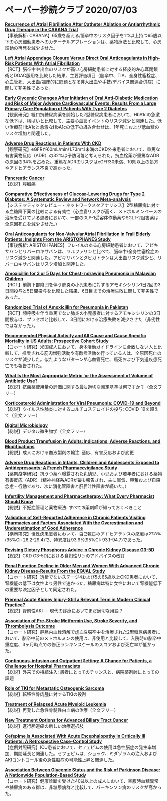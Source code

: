 # ペーパー抄読クラブ 2020/07/03

[**Recurrence of Atrial Fibrillation After Catheter Ablation or Antiarrhythmic Drug Therapy in the CABANA Trial**](https://pubmed.ncbi.nlm.nih.gov/32586583/)  
【事後解析: CABANA】65歳を超える/脳卒中のリスク因子を1つ以上持つ65歳以下の心房細動患者へのカテーテルアブレーションは、薬物療法と比較して、心房細動の再発を減少させた。

[**Left Atrial Appendage Closure Versus Direct Oral Anticoagulants in High-Risk Patients With Atrial Fibrillation**](https://pubmed.ncbi.nlm.nih.gov/32586585/)  
【RCT】脳卒中や出血のリスクが高い心房細動患者に対する経皮的左心耳閉鎖術とDOAC服用を比較した結果、主要評価項目（脳卒中、TIA、全身性塞栓症、心血管死、大出血/臨床的に問題となる非大出血や手技/デバイス関連合併症）に関して非劣性であった。

[**Early Glycemic Changes After Initiation of Oral Anti-Diabetic Medication and Risk of Major Adverse Cardiovascular Events: Results From a Large Primary Care Population of Patients With Type 2 Diabetes**](https://pubmed.ncbi.nlm.nih.gov/32614428/)  
【観察研究】経口抗糖尿病薬を開始した2型糖尿病患者において、HbA1cの急激な低下は、横ばいと比較して、主要心血管イベントのリスク減少と関連した。低い治療前HbA1cと急激なHbA1cの低下の組み合わせは、1年死亡および低血糖のリスク増加と関連した。

[**Adverse Drug Reactions in Patients With CKD**](https://pubmed.ncbi.nlm.nih.gov/32611662/)  
【観察研究】eGFRが60mL/min/1.73m^2未満のCKD外来患者において、重篤な有害薬物反応（ADR）の32%は予防可能と考えられた。抗血栓薬が重篤なADRの原因の34%を占めた。重篤なADRのリスクはeGFR30未満、10剤以上の処方やアドヒアランス不良で高かった。

[**Pancreatic Cancer**](https://pubmed.ncbi.nlm.nih.gov/32593337/)  
【総説】膵臓癌

[**Comparative Effectiveness of Glucose-Lowering Drugs for Type 2 Diabetes: A Systematic Review and Network Meta-analysis**](https://pubmed.ncbi.nlm.nih.gov/32598218/)  
【システマティックレビュー・ネットワークメタアナリシス】2型糖尿病に対する血糖降下薬の比較による有効性（心血管リスクが高く、メトホルミンベースの治療を受けている患者において、一部のGLP-1受容体作動薬やSGLT-2阻害薬は全原因死亡を減少させた。）

[**Oral Anticoagulants for Non-Valvular Atrial Fibrillation In Frail Elderly Patients: Insights From the ARISTOPHANES Study**](https://pubmed.ncbi.nlm.nih.gov/32602228/)  
【事後解析: ARISTOHPANES】フレイルのある心房細動患者において、アピキサバンとリバーロキサバンは、ワルファリンと比べて、脳卒中/全身性塞栓症のリスク減少と関連した。アピキサバンとダビガトランは大出血リスク減少と、リバーロキサバンはリスク増加と関連した。

[**Amoxicillin for 3 or 5 Days for Chest-Indrawing Pneumonia in Malawian Children**](https://pubmed.ncbi.nlm.nih.gov/32609979/)  
【RCT】前胸下部陥凹を伴う肺炎の小児患者に対するアモキシシリン1日2回の3日間投与と5日間投与を比較した結果、6日目までの治療失敗に関して非劣性であった。

[**Randomized Trial of Amoxicillin for Pneumonia in Pakistan**](https://pubmed.ncbi.nlm.nih.gov/32609980/)  
【RCT】頻呼吸を伴う重篤でない肺炎の小児患者に対するアモキシシリンの3日間投与は、プラセボと比較して、3日間における治療失敗を減少させた（非劣性ではなかった）。

[**Recommended Physical Activity and All Cause and Cause Specific Mortality in US Adults: Prospective Cohort Study**](https://pubmed.ncbi.nlm.nih.gov/32611588/)  
【コホート研究】米国成人において、身体活動ガイドラインに合致しない人と比較して、推奨される筋肉増強活動や有酸素活動を行っている人は、全原因死亡のリスクが減少した。似たようなパターンが心血管死亡、癌死および下気道疾患死亡でも報告された。

[**What Is the Most Appropriate Metric for the Assessment of Volume of Antibiotic Use?**](https://pubmed.ncbi.nlm.nih.gov/32601697/)  
【総説】抗菌薬使用量の評価に関する最も適切な測定基準は何ですか？（全文フリー）

[**Corticosteroid Administration for Viral Pneumonia: COVID-19 and Beyond**](https://pubmed.ncbi.nlm.nih.gov/32603802/)  
【総説】ウイルス性肺炎に対するコルチコステロイドの投与: COVID-19を超えて（全文フリー）

[**Digital Microbiology**](https://pubmed.ncbi.nlm.nih.gov/32603804/)  
【総説】デジタル微生物学（全文フリー）

[**Blood Product Transfusion in Adults: Indications, Adverse Reactions, and Modifications**](https://pubmed.ncbi.nlm.nih.gov/32603068/)  
【総説】成人における血液製剤の輸注: 適応、有害反応および変更

[**Adverse Drug Reactions in Infants, Children and Adolescents Exposed to Antidepressants: A French Pharmacovigilance Study**](https://pubmed.ncbi.nlm.nih.gov/32588107/)  
【薬剤疫学研究】抗うつ薬へ曝露された乳幼児、小児および若年者における薬物有害反応（ADR）（精神神経系ADRが最も報告され、主に眠気、興奮および自殺念慮・行動であり、次に消化管障害と肝胆汁性障害が続いた。）

[**Infertility Management and Pharmacotherapy: What Every Pharmacist Should Know**](https://pubmed.ncbi.nlm.nih.gov/32588713/)  
【総説】不妊症管理と薬物療法: すべての薬剤師が知っておくべきこと

[**Validation of Self-Reported Adherence in Chronic Patients Visiting Pharmacies and Factors Associated With the Overestimation and Underestimation of Good Adherence**](https://pubmed.ncbi.nlm.nih.gov/32613537/)  
【横断研究】慢性疾患患者において、自己報告のアドヒアランスの感度は27.8%(95%CI: 26.2-29.4)で、特異度は93.9%(95%CI: 93.1-94.7)であった。

[**Revising Dietary Phosphorus Advice in Chronic Kidney Disease G3-5D**](https://pubmed.ncbi.nlm.nih.gov/32586712/)  
【総説】CKD G3-5Dにおける食餌性リンのアドバイスの改訂

[**Renal Function Decline in Older Men and Women With Advanced Chronic Kidney Disease-Results From the EQUAL Study**](https://pubmed.ncbi.nlm.nih.gov/32591814/)  
【コホート研究】透析でないステージ4および5の65歳以上CKD患者において、腎機能の低下は女性より男性で速かった。糖尿病は特に女性において腎機能低下の重要な決定因子として同定された。

[**Prerenal Acute Kidney Injury-Still a Relevant Term in Modern Clinical Practice?**](https://pubmed.ncbi.nlm.nih.gov/32596733/)  
【総説】腎前性AKI — 現代の診療においてまだ適切な用語？

[**Association of Pre-Stroke Metformin Use, Stroke Severity, and Thrombolysis Outcome**](https://pubmed.ncbi.nlm.nih.gov/32601121/)  
【コホート研究】静脈内血栓溶解で虚血性脳卒中を治療された2型糖尿病患者において、脳卒中前のメトホルミンの使用は、非使用と比較して、入院時の脳卒中重症度、3ヶ月時点での修正ランキンスケールのスコアおよび死亡率が低かった。

[**Continuous-infusion and Outpatient Setting: A Chance for Patients, a Challenge for Hospital Pharmacists**](https://pubmed.ncbi.nlm.nih.gov/32594844/)  
【総説】外来での持続注入: 患者にとってのチャンスと、病院薬剤師にとっての課題

[**Role of TKI for Metastatic Osteogenic Sarcoma**](https://pubmed.ncbi.nlm.nih.gov/32601895/)  
【総説】転移性骨肉腫に対するTKIの役割

[**Treatment of Relapsed Acute Myeloid Leukemia**](https://pubmed.ncbi.nlm.nih.gov/32601974/)  
【総説】再発した急性骨髄性白血病の治療（全文フリー）

[**New Treatment Options for Advanced Biliary Tract Cancer**](https://pubmed.ncbi.nlm.nih.gov/32602010/)  
【総説】進行胆道癌の新しい治療選択肢

[**Cefepime Is Associated With Acute Encephalopathy in Critically Ill Patients: A Retrospective Case-Control Study**](https://pubmed.ncbi.nlm.nih.gov/32613426/)  
【症例対照研究】ICU患者において、セフェピムの使用は急性脳症の発生率増加、期間延長と関連した。セフェピムは、ショック、ミダゾラムの注入およびAKIコントロール後の急性脳症の可能性上昇と関連した。

[**Association Between Glycemic Status and the Risk of Parkinson Disease: A Nationwide Population-Based Study**](https://pubmed.ncbi.nlm.nih.gov/32611610/)  
【コホート研究】健康診断を受けた40歳以上の成人において、空腹時血糖異常や糖尿病のある群は、非糖尿病群と比較して、パーキンソン病のリスクが高かった。